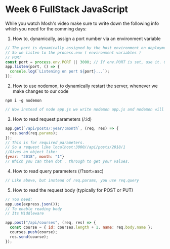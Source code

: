 # Week 6 FullStack JavaScript

While you watch Mosh's video make sure to write down the following info which you need for the comming days:

1. How to, dynamically, assign a port number via an environment variable

```JavaScript
// The port is dynamically assigned by the host environment on deployment.
// So we listen to the process.env ( environment variables )
// PORT
const port = process.env.PORT || 3000; // If env.PORT is set, use it. Otherwise, use 3000.
app.listen(port, () => {
  console.log(`Listening on port ${port}...`);
});
```

2. How to use nodemon, to dynamically restart the server, whenever we make changes to our code

```Node
npm i -g nodemon
```

```JavaScript
// Now instead of node app.js we write nodemon app.js and nodemon will listen to changes.
```

3. How to read request parameters (/:id)

```JavaScript
app.get(`/api/posts/:year/:month`, (req, res) => {
  res.send(req.params);
});
// This is for required parameters.
// So a request like localhost:3000//api/posts/2018/1
//Gives an object like:
{year: "2018", month: "1"}
// Which you can then dot . through to get your values.
```

4. How to read query parameters (/?sort=asc)

```JavaScript
// Like above, but instead of req.params, you use req.query
```

5. How to read the request body (typically for POST or PUT)

```JavaScript
// You need:
app.use(express.json());
// To enable reading body
// Its Middleware

app.post("/api/courses", (req, res) => {
  const course = { id: courses.length + 1, name: req.body.name };
  courses.push(course);
  res.send(course);
});

```
